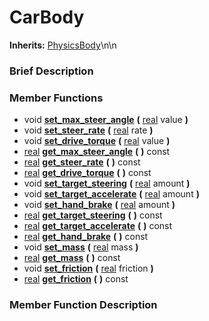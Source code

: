 #  CarBody  
**Inherits:** [PhysicsBody](class_physicsbody)\\n\\n
###  Brief Description  


###  Member Functions 
  * void  **[set_max_steer_angle](#set_max_steer_angle)**  **(** [real](class_real) value  **)**
  * void  **[set_steer_rate](#set_steer_rate)**  **(** [real](class_real) rate  **)**
  * void  **[set_drive_torque](#set_drive_torque)**  **(** [real](class_real) value  **)**
  * [real](class_real)  **[get_max_steer_angle](#get_max_steer_angle)**  **(** **)** const
  * [real](class_real)  **[get_steer_rate](#get_steer_rate)**  **(** **)** const
  * [real](class_real)  **[get_drive_torque](#get_drive_torque)**  **(** **)** const
  * void  **[set_target_steering](#set_target_steering)**  **(** [real](class_real) amount  **)**
  * void  **[set_target_accelerate](#set_target_accelerate)**  **(** [real](class_real) amount  **)**
  * void  **[set_hand_brake](#set_hand_brake)**  **(** [real](class_real) amount  **)**
  * [real](class_real)  **[get_target_steering](#get_target_steering)**  **(** **)** const
  * [real](class_real)  **[get_target_accelerate](#get_target_accelerate)**  **(** **)** const
  * [real](class_real)  **[get_hand_brake](#get_hand_brake)**  **(** **)** const
  * void  **[set_mass](#set_mass)**  **(** [real](class_real) mass  **)**
  * [real](class_real)  **[get_mass](#get_mass)**  **(** **)** const
  * void  **[set_friction](#set_friction)**  **(** [real](class_real) friction  **)**
  * [real](class_real)  **[get_friction](#get_friction)**  **(** **)** const

###  Member Function Description  
